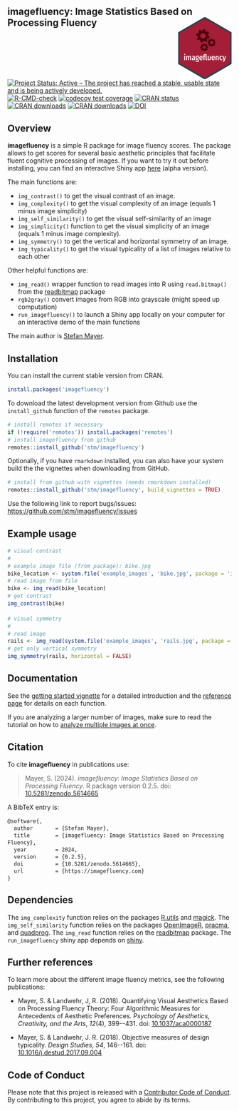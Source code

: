## imagefluency: Image Statistics Based on Processing Fluency <img src="man/figures/logo.png" align="right" />

<!-- badges: start -->
[![Project Status: Active – The project has reached a stable, usable state and is being actively developed.](http://www.repostatus.org/badges/latest/active.svg)](https://www.repostatus.org/)
[![R-CMD-check](https://github.com/stm/imagefluency/actions/workflows/check-standard.yaml/badge.svg)](https://github.com/stm/imagefluency/actions/workflows/check-standard.yaml)
[![codecov test coverage](https://codecov.io/gh/stm/imagefluency/branch/master/graph/badge.svg)](https://app.codecov.io/gh/stm/imagefluency?branch=main)
[![CRAN status](https://www.r-pkg.org/badges/version/imagefluency)](https://cran.r-project.org/package=imagefluency)
[![CRAN downloads](http://cranlogs.r-pkg.org/badges/imagefluency)](https://cran.r-project.org/package=imagefluency)
[![CRAN downloads](http://cranlogs.r-pkg.org/badges/grand-total/imagefluency)](https://cran.r-project.org/package=imagefluency)
[![DOI](https://zenodo.org/badge/DOI/10.5281/zenodo.5614665.svg)](https://doi.org/10.5281/zenodo.5614665)
<!-- badges: end -->

## Overview

**imagefluency** is a simple R package for image fluency scores. The
package allows to get scores for several basic aesthetic principles that
facilitate fluent cognitive processing of images.
If you want to try it out before installing, you can find an interactive Shiny app [here](https://mayer.shinyapps.io/imagefluency/) (alpha version).
    
The main functions are:

* `img_contrast()`  to get the visual contrast of an image.
* `img_complexity()`  to get the visual complexity of an image (equals
   1 minus image simplicity)
* `img_self_similarity()`  to get the visual self-similarity of an image
* `img_simplicity()`  function to get the visual simplicity of an image (equals
   1 minus image complexity).
* `img_symmetry()`  to get the vertical and horizontal symmetry of an
   image.
* `img_typicality()`  to get the visual typicality of a list of images relative
   to each other

Other helpful functions are:

* `img_read()`  wrapper function to read images into R using `read.bitmap()` from the
  [readbitmap](https://github.com/jefferis/readbitmap) package
* `rgb2gray()`  convert images from RGB into grayscale (might speed up computation)
* `run_imagefluency()`  to launch a Shiny app locally on your computer for an interactive demo of the
   main functions


The main author is [Stefan Mayer](https://github.com/stm/).

## Installation

You can install the current stable version from CRAN.
```r
install.packages('imagefluency')
```

To download the latest development version from Github use the `install_github` function of the `remotes` package.
```r
# install remotes if necessary
if (!require('remotes')) install.packages('remotes')
# install imagefluency from github
remotes::install_github('stm/imagefluency')
```

Optionally, if you have `rmarkdown` installed, you can also have your system build the the vignettes when downloading from GitHub.
```r
# install from github with vignettes (needs rmarkdown installed)
remotes::install_github('stm/imagefluency', build_vignettes = TRUE)
```

Use the following link to report bugs/issues: <https://github.com/stm/imagefluency/issues>

## Example usage

```r
# visual contrast
#
# example image file (from package): bike.jpg
bike_location <- system.file('example_images', 'bike.jpg', package = 'imagefluency')
# read image from file
bike <- img_read(bike_location)
# get contrast
img_contrast(bike)

# visual symmetry
#
# read image
rails <- img_read(system.file('example_images', 'rails.jpg', package = 'imagefluency'))
# get only vertical symmetry
img_symmetry(rails, horizontal = FALSE)
```

## Documentation

See the [getting started vignette](https://imagefluency.com/articles/getting-started.html) for a detailed introduction and the [reference page](https://imagefluency.com/reference/index.html) for details on each function. 

If you are analyzing a larger number of images, make sure to read the tutorial on how to [analyze multiple images at once](https://imagefluency.com/articles/batch-processing.html).

## Citation

To cite **imagefluency** in publications use:

> Mayer, S. (2024). *imagefluency: Image Statistics Based on Processing Fluency*. R package version 0.2.5. doi:  [10.5281/zenodo.5614665](https://doi.org/10.5281/zenodo.5614665)

A BibTeX entry is:
```
@software{,
  author       = {Stefan Mayer},
  title        = {imagefluency: Image Statistics Based on Processing Fluency},
  year         = 2024,
  version      = {0.2.5},
  doi          = {10.5281/zenodo.5614665},
  url          = {https://imagefluency.com}
}
```
## Dependencies
The `img_complexity` function relies on the packages [R.utils](https://cran.r-project.org/package=R.utils) and [magick](https://github.com/ropensci/magick). The `img_self_similarity` function relies on the packages [OpenImageR](https://github.com/mlampros/OpenImageR), [pracma](https://cran.r-project.org/package=pracma), and [quadprog](https://cran.r-project.org/package=quadprog). The `img_read` function relies on the [readbitmap](https://github.com/jefferis/readbitmap) package. The `run_imagefluency` shiny app depends on [shiny](https://github.com/rstudio/shiny).

## Further references

To learn more about the different image fluency metrics, see the following publications:

* Mayer, S. & Landwehr, J, R. (2018). Quantifying Visual Aesthetics
Based on Processing Fluency Theory: Four Algorithmic Measures for
Antecedents of Aesthetic Preferences. *Psychology of Aesthetics,
Creativity, and the Arts*, *12*(4), 399--431. 
doi: [10.1037/aca0000187](https://doi.org/10.1037/aca0000187)

* Mayer, S. & Landwehr, J. R. (2018). Objective measures of design
typicality. *Design Studies*, *54*, 146--161.
doi: [10.1016/j.destud.2017.09.004](https://doi.org/10.1016/j.destud.2017.09.004)

## Code of Conduct

Please note that this project is released with a [Contributor Code of Conduct](https://imagefluency.com/CODE_OF_CONDUCT.html). By contributing to this project, you agree to abide by its terms.

